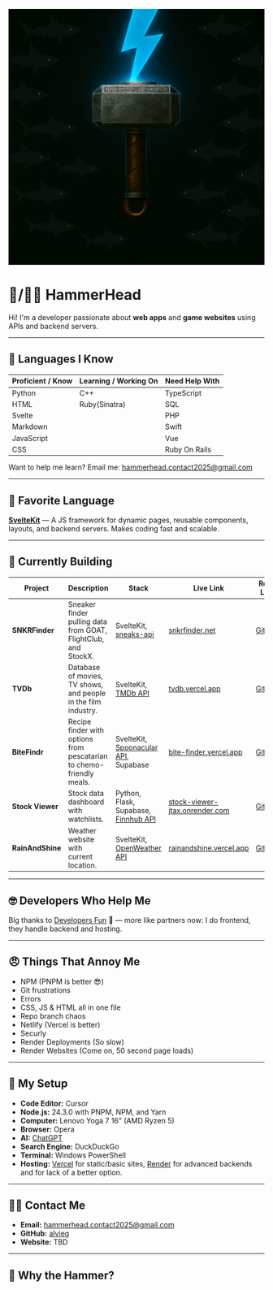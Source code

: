 ![HammerHead Logo](./hammerheadx.png)


# 🦈/🤕🔨 HammerHead

Hi! I'm a developer passionate about **web apps** and **game websites** using APIs and backend servers.

---

## 🧠 Languages I Know

| Proficient / Know | Learning / Working On | Need Help With |
| ----------------- | --------------------- | -------------- |
| Python            | C++                   | TypeScript     |
| HTML              | Ruby(Sinatra)         | SQL            |
| Svelte            |                       | PHP            |
| Markdown          |                       | Swift          |
| JavaScript        |                       | Vue            |
| CSS               |                       | Ruby On Rails  |

Want to help me learn? Email me: [hammerhead.contact2025@gmail.com](mailto:hammerhead.contact2025@gmail.com)


---

## 💎 Favorite Language

[**SvelteKit**](https://svelte.dev) — A JS framework for dynamic pages, reusable components, layouts, and backend servers. Makes coding fast and scalable.

---

## 🔧 Currently Building

| Project          | Description                                                          | Stack                                                             | Live Link                                                                 | Repo Link                                                                |
| ---------------- | -------------------------------------------------------------------- | ----------------------------------------------------------------- | ------------------------------------------------------------------------- | ------------------------------------------------------------------------ |
| **SNKRFinder**   | Sneaker finder pulling data from GOAT, FlightClub, and StockX.       | SvelteKit, [sneaks-api](https://www.npmjs.com/package/sneaks-api) | [snkrfinder.net](https://snkrfinder.net)                                  | [GitHub](https://github.com/Jalvie/snkrfinder)                           |
| **TVDb**         | Database of movies, TV shows, and people in the film industry.       | SvelteKit, [TMDb API](https://themoviedb.org)                     | [tvdb.vercel.app](https://tvdb.vercel.app)                                | [GitHub](https://github.com/alvieg/tvdb)                                 |
| **BiteFindr**    | Recipe finder with options from pescatarian to chemo-friendly meals. | SvelteKit, [Spoonacular API](https://spoonacular.com), Supabase   | [bite-finder.vercel.app](https://bitefindr.vercel.app)                    | [GitHub](https://github.com/alvieg/bitefindr)                           |
| **Stock Viewer** | Stock data dashboard with watchlists.                                | Python, Flask, Supabase, [Finnhub API](https://finnhub.io)        | [stock-viewer-jtax.onrender.com](https://stock-viewer-jtax.onrender.com)  | [GitHub](https://github.com/alvieg/stock-viewer)                         |
|**RainAndShine**  | Weather website with current location.                               | SvelteKit, [OpenWeather API](https://openweathermap.org)          | [rainandshine.vercel.app](https://rainandshine.vercel.app)                | [GitHub](https://github.com/avieg/rainandshine)                          |

---

## 🤓 Developers Who Help Me

Big thanks to [Developers Fun](https://github.com/developers-fun) 🛐 — more like partners now: I do frontend, they handle backend and hosting.

---

## 😠 Things That Annoy Me

- NPM (PNPM is better 😎)
- Git frustrations
- Errors
- CSS, JS & HTML all in one file
- Repo branch chaos
- Netlify (Vercel is better)
- Securly
- Render Deployments (So slow)
- Render Websites (Come on, 50 second page loads)

---

## 🧰 My Setup

- **Code Editor:** Cursor
- **Node.js:** 24.3.0 with PNPM, NPM, and Yarn
- **Computer:** Lenovo Yoga 7 16" (AMD Ryzen 5)
- **Browser:** Opera
- **AI:** [ChatGPT](https://chatgpt.com)
- **Search Engine:** DuckDuckGo
- **Terminal:** Windows PowerShell
- **Hosting:** [Vercel](https://vercel.com) for static/basic sites, [Render](https://render.com) for advanced backends and for lack of a better option.

---

## 🤙📧 Contact Me

- **Email:** [hammerhead.contact2025@gmail.com](mailto:hammerhead.contact2025@gmail.com)
- **GitHub:** [alvieg](https://github.com/alvieg)
- **Website:** TBD

---

## 🔨 Why the Hammer?
